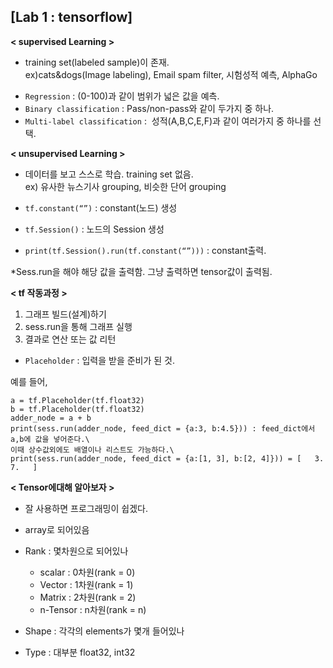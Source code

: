 ## [Lab 1 : tensorflow]

**< supervised Learning >**

- training set(labeled sample)이 존재.\
ex)cats&dogs(Image labeling), Email spam filter, 시험성적 예측, AlphaGo

* ```Regression``` : (0-100)과 같이 범위가 넓은 값을 예측.
* ```Binary classification``` : Pass/non-pass와 같이 두가지 중 하나.
* ```Multi-label classification``` :  성적(A,B,C,E,F)과 같이 여러가지 중 하나를 선택.

**< unsupervised Learning >**

- 데이터를 보고 스스로 학습. training set 없음.\
ex) 유사한 뉴스기사 grouping, 비슷한 단어 grouping



- ```tf.constant(“”)``` : constant(노드) 생성
- ```tf.Session()``` : 노드의 Session 생성
- ```print(tf.Session().run(tf.constant(“”)))``` : constant출력.

*Sess.run을 해야 해당 값을 출력함. 그냥 출력하면 tensor값이 출력됨.

**< tf 작동과정 >**

1. 그래프 빌드(설계)하기
2. sess.run을 통해 그래프 실행
3. 결과로 연산 또는 값 리턴

- ```Placeholder``` : 입력을 받을 준비가 된 것.

예를 들어,
```
a = tf.Placeholder(tf.float32)
b = tf.Placeholder(tf.float32)
adder_node = a + b
print(sess.run(adder_node, feed_dict = {a:3, b:4.5})) : feed_dict에서 a,b에 값을 넣어준다.\
이때 상수값외에도 배열이나 리스트도 가능하다.\
print(sess.run(adder_node, feed_dict = {a:[1, 3], b:[2, 4]})) = [   3.   7.   ]
```

**< Tensor에대해 알아보자 >**

- 잘 사용하면 프로그래밍이 쉽겠다.
- array로 되어있음

- Rank : 몇차원으로 되어있나
	- scalar : 0차원(rank = 0)
	- Vector : 1차원(rank = 1)
	- Matrix : 2차원(rank = 2)
	- n-Tensor : n차원(rank = n)

- Shape : 각각의 elements가 몇개 들어있나

- Type : 대부분 float32, int32